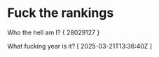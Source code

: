 # Fuck the rankings

Who the hell am I?
{ 28029127 }

What fucking year is it?
[ 2025-03-21T13:36:40Z ]
